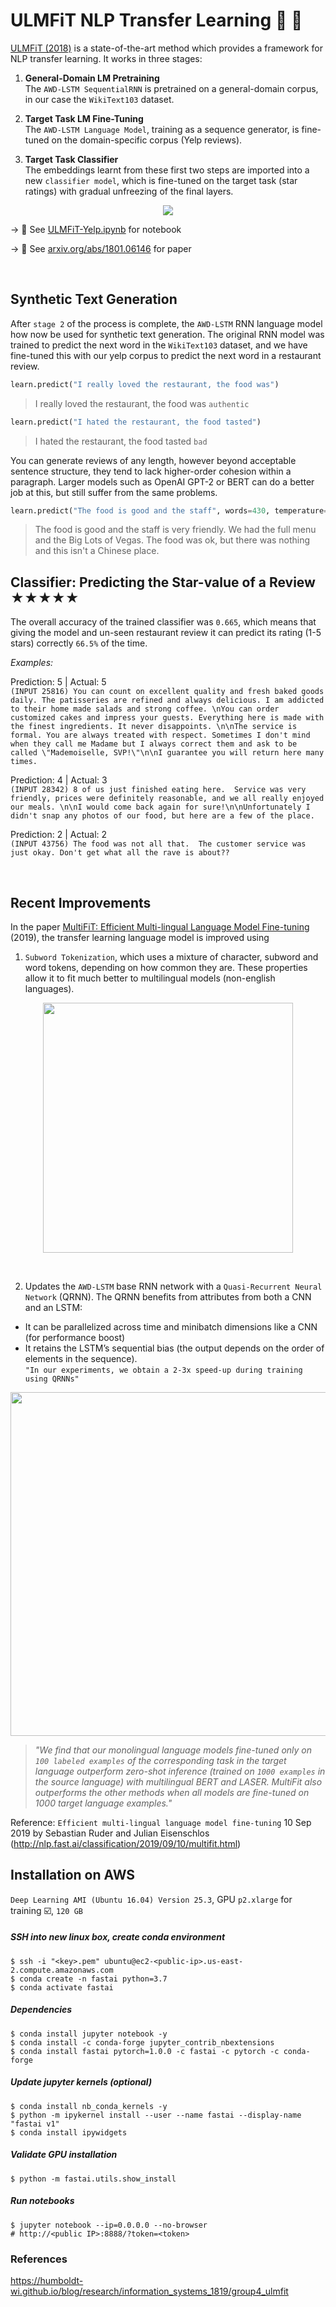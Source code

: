 # ULMFiT NLP Transfer Learning :book: :speech_balloon:
[ULMFiT (2018)](https://arxiv.org/abs/1801.06146) is a state-of-the-art method which provides a framework for NLP transfer learning. 
It works in three stages:  

1. **General-Domain LM Pretraining**  
The `AWD-LSTM SequentialRNN` is pretrained on a general-domain corpus, in our case the `WikiText103` dataset.

2. **Target Task LM Fine-Tuning**  
The `AWD-LSTM Language Model`, training as a sequence generator, is fine-tuned on the domain-specific corpus (Yelp reviews).

3. **Target Task Classifier**  
The embeddings learnt from these first two steps are imported into a new `classifier model`, which is fine-tuned on the target task (star ratings) with gradual unfreezing of the final layers.

<p align="center" >
  <img src="https://github.com/lukexyz/Language-Models/blob/master/img/Artboard%201@1.5x.png?raw=true">
</p>

  → :notebook_with_decorative_cover: See [ULMFiT-Yelp.ipynb](notebooks/02-ULMFiT-Yelp-Full-Train.ipynb) for notebook 
  
  → :page_with_curl: See [arxiv.org/abs/1801.06146](https://arxiv.org/abs/1801.06146) for paper 

<br/>

## Synthetic Text Generation
After `stage 2` of the process is complete, the `AWD-LSTM` RNN language model how now be used for synthetic text generation. The original RNN model was trained to predict the next word in the `WikiText103` dataset, and we have fine-tuned this with our yelp corpus to predict the next word in a restaurant review.

```python
learn.predict("I really loved the restaurant, the food was")
```
> I really loved the restaurant, the food was `authentic`

```python
learn.predict("I hated the restaurant, the food tasted")
```
> I hated the restaurant, the food tasted `bad`

You can generate reviews of any length, however beyond acceptable sentence structure, they tend to lack higher-order cohesion within a paragraph. Larger models such as OpenAI GPT-2 or BERT can do a better job at this, but still suffer from the same problems. 
```python
learn.predict("The food is good and the staff", words=430, temperature=0.75)
```
> The food is good and the staff is very friendly. We had the full menu and the Big Lots of Vegas. The food was ok, but there was nothing and this isn't a Chinese place.


## Classifier: Predicting the Star-value of a Review ★★★★★
The overall accuracy of the trained classifier was `0.665`, which means that giving the model and un-seen restaurant review it can predict its rating (1-5 stars) correctly `66.5%` of the time.

_Examples:_  

Prediction: 5  | Actual: 5  
`(INPUT 25816) You can count on excellent quality and fresh baked goods daily. The patisseries are refined and always delicious. I am addicted to their home made salads and strong coffee. \nYou can order customized cakes and impress your guests. Everything here is made with the finest ingredients. It never disappoints. \n\nThe service is formal. You are always treated with respect. Sometimes I don't mind when they call me Madame but I always correct them and ask to be called \"Mademoiselle, SVP!\"\n\nI guarantee you will return here many times.`  

Prediction: 4  | Actual: 3  
`(INPUT 28342) 8 of us just finished eating here.  Service was very friendly, prices were definitely reasonable, and we all really enjoyed our meals. \n\nI would come back again for sure!\n\nUnfortunately I didn't snap any photos of our food, but here are a few of the place.`  

Prediction: 2  | Actual: 2  
`(INPUT 43756) The food was not all that.  The customer service was just okay. Don't get what all the rave is about??`

<br/>

## Recent Improvements 
In the paper [MultiFiT: Efficient Multi-lingual Language Model Fine-tuning](https://arxiv.org/abs/1909.04761) (2019), the transfer learning language model is improved using  
1. `Subword Tokenization`, which uses a mixture of character, subword and word tokens, depending on how common they are. These properties allow it to fit much better to multilingual models (non-english languages).
    
<p align="center">
  <img src="https://github.com/lukexyz/Language-Models/blob/master/img/multifit_vocabularies.png?raw=true" width="400">
</p>
<br/>

2. Updates the `AWD-LSTM` base RNN network with a `Quasi-Recurrent Neural Network` (QRNN). The QRNN benefits from attributes from both a CNN and an LSTM:
* It can be parallelized across time and minibatch dimensions like a CNN (for performance boost) 
* It retains the LSTM’s sequential bias (the output depends on the order of elements in the sequence).  
    `"In our experiments, we obtain a 2-3x speed-up during training using QRNNs"`

<p align="center" >
  <img src="https://github.com/lukexyz/Language-Models/blob/master/img/multifit_qrnn.png?raw=true" width="550">
</p>

> _"We find that our monolingual language models fine-tuned only on `100 labeled examples` of the corresponding task in the target language outperform zero-shot inference (trained on `1000 examples` in the source language) with multilingual BERT and LASER. MultiFit also outperforms the other methods when all models are fine-tuned on 1000 target language examples."_

Reference: `Efficient multi-lingual language model fine-tuning` 10 Sep 2019 by Sebastian Ruder and Julian Eisenschlos (http://nlp.fast.ai/classification/2019/09/10/multifit.html) 



## Installation on AWS
`Deep Learning AMI (Ubuntu 16.04) Version 25.3`, GPU `p2.xlarge` for training :ballot_box_with_check:, `120 GB`

##### SSH into new linux box, create conda environment
    $ ssh -i "<key>.pem" ubuntu@ec2-<public-ip>.us-east-2.compute.amazonaws.com
    $ conda create -n fastai python=3.7
    $ conda activate fastai

##### Dependencies
    $ conda install jupyter notebook -y
    $ conda install -c conda-forge jupyter_contrib_nbextensions
    $ conda install fastai pytorch=1.0.0 -c fastai -c pytorch -c conda-forge

##### Update jupyter kernels (optional)
    $ conda install nb_conda_kernels -y
    $ python -m ipykernel install --user --name fastai --display-name "fastai v1"
    $ conda install ipywidgets

##### Validate GPU installation
    $ python -m fastai.utils.show_install

##### Run notebooks
    $ jupyter notebook --ip=0.0.0.0 --no-browser
    # http://<public IP>:8888/?token=<token>

### References
https://humboldt-wi.github.io/blog/research/information_systems_1819/group4_ulmfit
